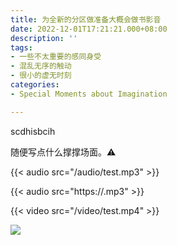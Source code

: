 ```yaml
---
title: 为全新的分区做准备大概会做书影音
date: 2022-12-01T17:21:21.000+08:00
description: ''
tags:
- 一些不太重要的感同身受
- 混乱无序的触动
- 很小的虚无时刻
categories:
- Special Moments about Imagination

---
```

scdhisbcih

随便写点什么撑撑场面。⚠



{{< audio src="/audio/test.mp3" >}}

{{< audio src="https://.mp3" >}}

{{< video src="/video/test.mp4" >}}



![](/uploads/maxim-berg-tce45yizja0-unsplash.jpg)